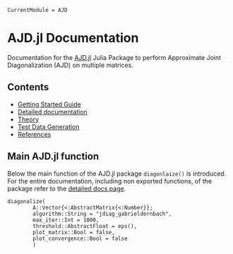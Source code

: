 ```@meta
CurrentModule = AJD
```

# AJD.jl Documentation

Documentation for the [AJD.jl](https://github.com/muehlefeldt/AJD.jl) Julia Package to perform Approximate Joint Diagonalization (AJD) on multiple matrices.

## Contents
* [Getting Started Guide](getting-started.md)
* [Detailed documentation](detailed-docs.md)
* [Theory](theoretical-background.md)
* [Test Data Generation](testdata_generation.md)
* [References](references.md)

## Main AJD.jl function

Below the main function of the AJD.jl package `diagonlaize()` is introduced. For the entire documentation, including non exported functions, of the package refer to the [detailed docs page](detailed-docs.md).

```@docs
diagonalize(
        A::Vector{<:AbstractMatrix{<:Number}};
        algorithm::String = "jdiag_gabrieldernbach",
        max_iter::Int = 1000,
        threshold::AbstractFloat = eps(),
        plot_matrix::Bool = false,
        plot_convergence::Bool = false
        )
```